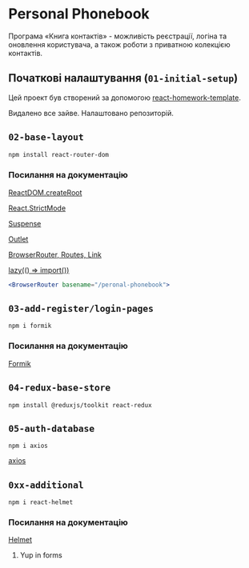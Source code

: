 # Personal Phonebook

Програма «Книга контактів» - можливість реєстрації, логіна та оновлення
користувача, а також роботи з приватною колекцією контактів.

## Початкові налаштування (`01-initial-setup`)

Цей проект був створений за допомогою
[react-homework-template](https://github.com/statsenkoin/react-homework-template).

Видалено все зайве. Налаштовано репозиторій.

## `02-base-layout`

```bash
npm install react-router-dom
```

### Посилання на документацію

[ReactDOM.createRoot](https://ru.reactjs.org/docs/rendering-elements.html)

[React.StrictMode](https://ru.reactjs.org/docs/strict-mode.html)

[Suspense](https://react.dev/reference/react/Suspense)

[Outlet](https://reactrouter.com/en/main/components/outlet)

[BrowserRouter, Routes, Link](https://www.w3schools.com/react/react_router.asp)

[lazy(() => import())](https://uk.reactjs.org/docs/code-splitting.html#reactlazy)

```jsx
<BrowserRouter basename="/peronal-phonebook">
```

## `03-add-register/login-pages`

```
npm i formik
```

### Посилання на документацію

[Formik](https://formik.org/docs/examples/basic)

## `04-redux-base-store`

```
npm install @reduxjs/toolkit react-redux
```

## `05-auth-database`

```
npm i axios
```

[axios](https://www.npmjs.com/package/axios)

## `0xx-additional`

```
npm i react-helmet
```

### Посилання на документацію

[Helmet](https://www.npmjs.com/package/react-helmet)

1. Yup in forms
